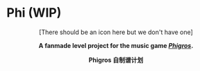 # Phi (WIP)

<div style="text-align: center;">
<p>[There should be an icon here but we don't have one]</p>
<p><b>A fanmade level project for the music game <cite><a href="https://zh.moegirl.org.cn/Phigros">Phigros</a></cite>.</b></p>
<p><b>Phigros 自制谱计划</b></p>
</div>
